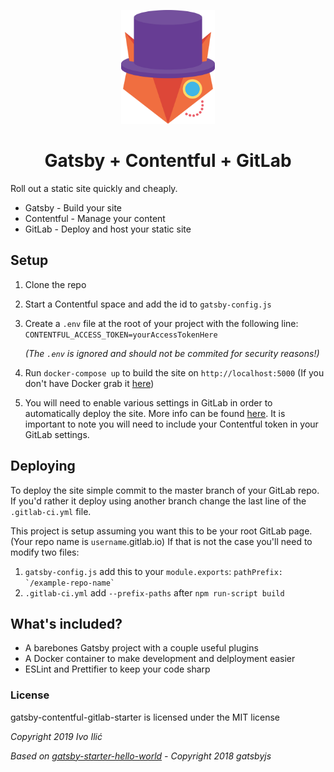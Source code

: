 <span align="center">
</span>
<p align="center">
  <a href="https://github.com/ivoilic/gatsby-contentful-gitlab-starter">
    <img width="150" src="./static/logo.svg" alt="gatsby-contentful-gitlab-starter logo"/>
  </a>
</p>
<h1 align="center">Gatsby + Contentful + GitLab</h1>
Roll out a static site quickly and cheaply.

- Gatsby - Build your site
- Contentful - Manage your content
- GitLab - Deploy and host your static site
## Setup
1. Clone the repo
2. Start a Contentful space and add the id to `gatsby-config.js`
3. Create a `.env` file at the root of your project with the following line: `CONTENTFUL_ACCESS_TOKEN=yourAccessTokenHere`

    _(The `.env` is ignored and should not be commited for security reasons!)_
4. Run `docker-compose up` to build the site on `http://localhost:5000` (If you don't have Docker grab it [here](https://www.docker.com/))
5. You will need to enable various settings in GitLab in order to automatically deploy the site. More info can be found [here](https://docs.gitlab.com/ce/ci/quick_start/README.html). It is important to note you will need to include your Contentful token in your GitLab settings.

## Deploying
To deploy the site simple commit to the master branch of your GitLab repo. If you'd rather it deploy using another branch change the last line of the `.gitlab-ci.yml` file.

This project is setup assuming you want this to be your root GitLab page. (Your repo name is `username`.gitlab.io) If that is not the case you'll need to modify two files:

1. `gatsby-config.js` add this to your `module.exports`: ```pathPrefix: `/example-repo-name` ```
2. `.gitlab-ci.yml` add ```--prefix-paths``` after `npm run-script build`

## What's included?
- A barebones Gatsby project with a couple useful plugins
- A Docker container to make development and delployment easier
- ESLint and Prettifier to keep your code sharp

### License
gatsby-contentful-gitlab-starter is licensed under the MIT license

_Copyright 2019 Ivo Ilić_

_Based on [gatsby-starter-hello-world](https://github.com/gatsbyjs/gatsby-starter-hello-world) - Copyright 2018 gatsbyjs_

